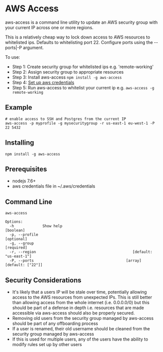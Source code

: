 # AWS Access

aws-access is a command line utility to update an AWS security group with your current IP 
across one or more regions.

This is a relatively cheap way to lock down access to AWS resources to whitelisted ips. 
Defaults to whitelisting port 22. Configure ports using the --ports|-P argument.

To use:

* Step 1: Create security group for whitelisted ips e.g. 'remote-working'
* Step 2: Assign security group to appropriate resources
* Step 3: Install aws-access `npm install -g aws-access`
* Step 4: [Set up aws credentials](https://docs.aws.amazon.com/sdk-for-java/v1/developer-guide/setup-credentials.html)
* Step 5: Run aws-access to whitelist your current ip e.g. `aws-access -g remote-working`

## Example

    # enable access to SSH and Postgres from the current IP
    aws-access -p myprofile -g mysecuritygroup -r us-east-1 eu-west-1 -P 22 5432

## Installing

    npm install -g aws-access

## Prerequisites

* nodejs 7.6+
* aws credentials file in ~/.aws/credentials

## Command Line

    aws-access

    Options:
      -h             Show help                                             [boolean]
      -p, --profile                                                       [optional]
      -g, --group                                                         [required]
      -r, --region                                            [default: "us-east-1"]
      -P, --ports                                          [array] [default: ["22"]]

## Security Considerations

* It's likely that a users IP will be stale over time, potentially allowing access to the AWS resources from unexpected IPs. This is still better than allowing access from the whole internet (i.e. 0.0.0.0/0) but this should be part of a defense in depth i.e. resources that are made accessible via aws-access should also be properly secured.
* Removing old users from the security group managed by aws-access should be part of any offboarding process
* If a user is renamed, their old username should be cleaned from the security group managed by aws-access
* If this is used for multiple users, any of the users have the ability to modify rules set up by other users


